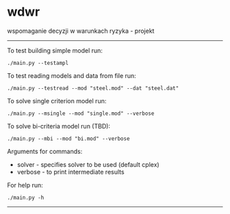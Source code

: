 # wdwr

wspomaganie decyzji w warunkach ryzyka - projekt

-----------------------------------------------------------------------------------------

To test building simple model run:

`./main.py --testampl`

To test reading models and data from file run:

`./main.py --testread --mod "steel.mod" --dat "steel.dat"`

To solve single criterion model run:

`./main.py --msingle --mod "single.mod" --verbose`

To solve bi-criteria model run (TBD):

`./main.py --mbi --mod "bi.mod" --verbose`

Arguments for commands:
- solver - specifies solver to be used (default cplex)
- verbose - to print intermediate results

For help run:

`./main.py -h`

-----------------------------------------------------------------------------------------
